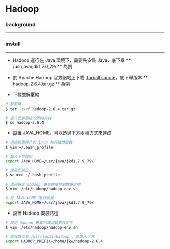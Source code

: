 # Hadoop

<script type="text/javascript" src="../js/general.js"></script>

### background
---

### install
---

* Hadoop 運行在 Java 環境下，需要先安裝 Java，底下舉 ** /usr/java/jdk1.7.0_79/ ** 為例

* 於 Apache Hadoop 官方網站上下載 [Tarball source](http://hadoop.apache.org/releases.html)，底下舉版本 ** hadoop-2.6.4.tar.gz ** 為例

* 下載並解壓縮

```Bash
# 解壓縮
$ tar -zxvf hadoop-2.6.4.tar.gz

# 進入此解壓縮的資料夾內
$ cd hadoop-2.6.4
```

* 設置 JAVA_HOME，可以透過下方兩種方式來達成

```bash
# 透過設置帳戶的 java 執行環境變數
$ vim ~/.bash_profile

# 加入下方設定
export JAVA_HOME=/usr/java/jkd1.7.9_79/

# 使用此設定
$ source ~/.bash_profile
```

```bash
# 透過設定 hadoop 專案的環境變數設定中
$ vim ./etc/hadoop/hadoop-env.sh

# 將 JAVA_HOME 進行設置
export JAVA_HOME=/usr/java/jkd1.7.9_79/
```

* 設置 Hadoop 安裝路徑

```Bash
# 設定 hadoop 專案的環境變數設定中
$ vim ./etc/hadoop/hadoop-env.sh

# 假設路徑為 /usr/local/hadoop ，並加入下方
export HADOOP_PREFIX=/home/jkw/hadoop-2.6.4
```

